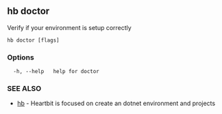 ## hb doctor

Verify if your environment is setup correctly

```
hb doctor [flags]
```

### Options

```
  -h, --help   help for doctor
```

### SEE ALSO

* [hb](hb.md)	 - Heartbit is focused on create an dotnet environment and projects

